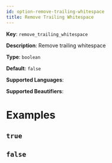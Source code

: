```yaml
---
id: option-remove-trailing-whitespace
title: Remove Trailing Whitespace
---
```

**Key**: `remove_trailing_whitespace`

**Description**: Remove trailing whitespace

**Type**: `boolean`

**Default**: `false`

**Supported Languages**: 

**Supported Beautifiers**: 

# Examples
## `true`
## `false`